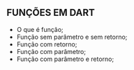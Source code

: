 ## FUNÇÕES EM DART ##

* O que é função;
* Função sem parâmetro e sem retorno;
* Função com retorno;
* Função com parâmetro;
* Função com parâmetro e retorno;